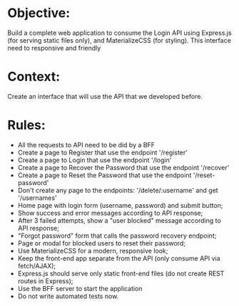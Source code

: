 # Objective:
Build a complete web application to consume the Login API using Express.js (for serving static files only), and MaterializeCSS (for styling). This interface need to responsive and friendly

# Context:
Create an interface that will use the API that we developed before.

# Rules:
- All the requests to API need to be did by a BFF  
- Create a page to Register that use the endpoint '/register'  
- Create a page to Login that use the endpoint '/login'  
- Create a page to Recover the Password that use the endpoint '/recover'  
- Create a page to Reset the Password that use the endpoint '/reset-password'  
- Don't create any page to the endpoints: '/delete/:username' and get '/usernames'  
- Home page with login form (username, password) and submit button;  
- Show success and error messages according to API response;
- After 3 failed attempts, show a "user blocked" message according to API response;  
- "Forgot password" form that calls the password recovery endpoint;  
- Page or modal for blocked users to reset their password;
- Use MaterializeCSS for a modern, responsive look;  
- Keep the front-end app separate from the API (only consume API via fetch/AJAX);  
- Express.js should serve only static front-end files (do not create REST routes in Express);  
- Use the BFF server to start the application  
- Do not write automated tests now.  